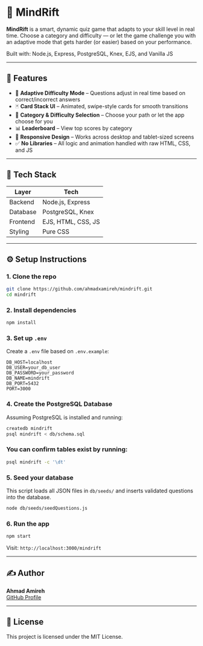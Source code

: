 # 🧠 MindRift

**MindRift** is a smart, dynamic quiz game that adapts to your skill level in real time. Choose a category and difficulty — or let the game challenge you with an adaptive mode that gets harder (or easier) based on your performance.

Built with: Node.js, Express, PostgreSQL, Knex, EJS, and Vanilla JS

---

## 🚀 Features

- 🎯 **Adaptive Difficulty Mode** – Questions adjust in real time based on correct/incorrect answers
- 🃏 **Card Stack UI** – Animated, swipe-style cards for smooth transitions
- 🧩 **Category & Difficulty Selection** – Choose your path or let the app choose for you
- 📊 **Leaderboard** – View top scores by category
- 🎨 **Responsive Design** – Works across desktop and tablet-sized screens
- ✅ **No Libraries** – All logic and animation handled with raw HTML, CSS, and JS

---

## 💾 Tech Stack

| Layer       | Tech                   |
|-------------|------------------------|
| Backend     | Node.js, Express       |
| Database    | PostgreSQL, Knex       |
| Frontend    | EJS, HTML, CSS, JS     |
| Styling     | Pure CSS               |

---

## ⚙️ Setup Instructions

### 1. Clone the repo

```bash
git clone https://github.com/ahmadxamireh/mindrift.git
cd mindrift
```

### 2. Install dependencies

```bash
npm install
```

### 3. Set up `.env`

Create a `.env` file based on `.env.example`:

```env
DB_HOST=localhost
DB_USER=your_db_user
DB_PASSWORD=your_password
DB_NAME=mindrift
DB_PORT=5432
PORT=3000
```

### 4. Create the PostgreSQL Database

Assuming PostgreSQL is installed and running:

```bash
createdb mindrift
psql mindrift < db/schema.sql
```

### You can confirm tables exist by running:
```bash
psql mindrift -c '\dt'
```

### 5. Seed your database
This script loads all JSON files in `db/seeds/` and inserts validated questions into the database.
```bash
node db/seeds/seedQuestions.js
```

### 6. Run the app

```bash
npm start
```

Visit: `http://localhost:3000/mindrift`

---

## ✍️ Author

**Ahmad Amireh**  
[GitHub Profile](https://github.com/ahmadxamireh)

---

## 📝 License

This project is licensed under the MIT License.

